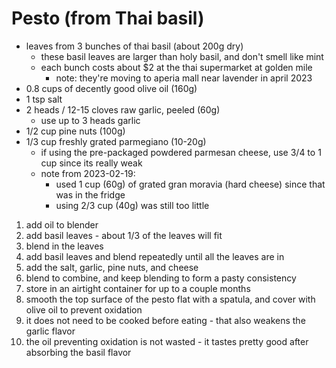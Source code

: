 # Pesto (from Thai basil)

* leaves from 3 bunches of thai basil (about 200g dry)
    * these basil leaves are larger than holy basil, and don't smell like mint
    * each bunch costs about $2 at the thai supermarket at golden mile
        * note: they're moving to aperia mall near lavender in april 2023
* 0.8 cups of decently good olive oil (160g)
* 1 tsp salt
* 2 heads / 12-15 cloves raw garlic, peeled (60g)
  * use up to 3 heads garlic
* 1/2 cup pine nuts (100g)
* 1/3 cup freshly grated parmegiano (10-20g)
    * if using the pre-packaged powdered parmesan cheese, use 3/4 to 1 cup since its really weak
    * note from 2023-02-19:
        * used 1 cup (60g) of grated gran moravia (hard cheese) since that was in the fridge
        * using 2/3 cup (40g) was still too little

1. add oil to blender
2. add basil leaves - about 1/3 of the leaves will fit
3. blend in the leaves
4. add basil leaves and blend repeatedly until all the leaves are in
5. add the salt, garlic, pine nuts, and cheese
6. blend to combine, and keep blending to form a pasty consistency
7. store in an airtight container for up to a couple months
8. smooth the top surface of the pesto flat with a spatula, and cover with olive oil to prevent oxidation
9. it does not need to be cooked before eating - that also weakens the garlic flavor
10. the oil preventing oxidation is not wasted - it tastes pretty good after absorbing the basil flavor  